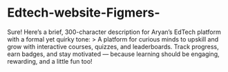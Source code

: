 # Edtech-website-Figmers-
Sure! Here’s a brief, 300-character description for Aryan’s EdTech platform with a formal yet quirky tone:    > A platform for curious minds to upskill and grow with interactive courses, quizzes, and leaderboards. Track progress, earn badges, and stay motivated — because learning should be engaging, rewarding, and a little fun too!
